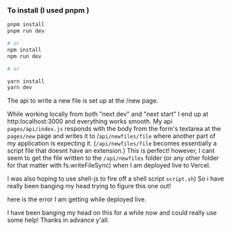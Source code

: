 

### To install (I used pnpm )

```bash
pnpm install
pnpm run dev

# or
npm install
npm run dev

# or

yarn install
yarn dev
```
The api to write a new file is set up at the /new page.

While working locally from both "next dev" and "next start" I end up at http:localhost:3000 and everything works smooth. My api `pages/api/index.js` responds with the body from the form's textarea at the `pages/new` page and writes it to /`api/newfiles/file` where another part of my application is expecting it. (`/api/newfiles/file` becomes essentially a script file that doesnt have an extension.) This is perfect! however, I cant seem to get the file written to the `/api/newfiles` folder (or any other folder for that matter with fs.writeFileSync) when I am deployed live to Vercel. 

I was also hoping to use shell-js to fire off a shell script `script.sh`)
So i have really been banging my head trying to figure this one out!

here is the error I am getting while deployed live.

I have been banging my head on this for a while now and could really use some help! Thanks in advance y'all.